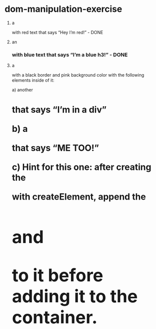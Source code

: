 # dom-manipulation-exercise

1) a <p> with red text that says “Hey I’m red!” - DONE

2) an <h3> with blue text that says “I’m a blue h3!” - DONE

3) a <div> with a black border and pink background color with the following elements inside of it:
    
    a) another <h1> that says “I’m in a div”

    b) a <p> that says “ME TOO!”

    c) Hint for this one: after creating the <div> with createElement, append the <h1> and <p> to it before adding it to the container.